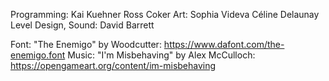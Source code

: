 Programming:
    Kai Kuehner
    Ross Coker
Art:
    Sophia Videva
    Céline Delaunay
Level Design, Sound:
    David Barrett

Font: "The Enemigo" by Woodcutter: https://www.dafont.com/the-enemigo.font
Music: "I'm Misbehaving" by Alex McCulloch: https://opengameart.org/content/im-misbehaving